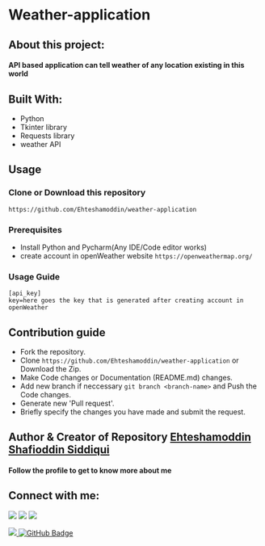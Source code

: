 # Weather-application
## About this project:
#### API based application can tell weather of any location existing in this world

## Built With:

- Python
- Tkinter library
- Requests library
- weather API

## Usage
### Clone or Download this repository
``` https://github.com/Ehteshamoddin/weather-application ```
### Prerequisites
- Install Python and Pycharm(Any IDE/Code editor works)
- create account in openWeather website ``` https://openweathermap.org/ ```

### Usage Guide
``` 
[api_key]
key=here goes the key that is generated after creating account in openWeather
 ```
 
## Contribution guide
- Fork the repository.
- Clone ``` https://github.com/Ehteshamoddin/weather-application ``` or Download the Zip.
- Make Code changes or Documentation (README.md) changes.
- Add new branch if neccessary ``` git branch <branch-name> ``` and Push the Code changes.
- Generate new 'Pull request'.
- Briefly specify the changes you have made and submit the request.

## Author & Creator of Repository [Ehteshamoddin Shafioddin Siddiqui](https://github.com/Ehteshamoddin)
#### Follow the profile to get to know more about me
## Connect with me:
<p align="left">
<a href = "https://www.linkedin.com/in/ehteshamoddin-siddiqui-b719b9206/"><img src="https://img.icons8.com/fluent/48/000000/linkedin.png"/></a>
<a href = "https://twitter.com/ehteshamoddinss"><img src="https://img.icons8.com/fluent/48/000000/twitter.png"/></a>
<a href = "https://www.instagram.com/ehteshamoddin/"><img src="https://img.icons8.com/fluent/48/000000/instagram-new.png"/></a>
</p>
<a href="https://github.com/Meghna-DAS/github-profile-views-counter">
    <img src="https://komarev.com/ghpvc/?username=Ehteshamoddin">
</a>
<a href="https://github.com/Ehteshamoddin?tab=followers"><img src="https://img.shields.io/github/followers/Ehteshamoddin?label=Followers&style=social" alt="GitHub Badge"></a>
